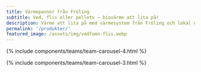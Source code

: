 ```yaml
---
title: Värmepannor från Fröling
subtitle: Ved, flis eller pellets – biovärme att lita på!
description: Värme att lita på med värmesystem från Fröling och lokal expertis på Åland.
permalink: '/produkter/'
featured_image: /assets/img/vedfamn-flis.webp
---
```


{% include components/teams/team-carousel-4.html %}

{% include components/teams/team-carousel-3.html %}
